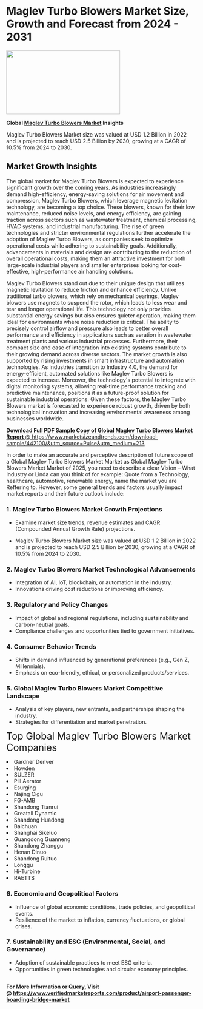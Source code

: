 <H1>Maglev Turbo Blowers Market Size, Growth and Forecast from 2024 - 2031</H1><img class="aligncenter size-medium wp-image-584254" src="https://thirdeyenews.in/wp-content/uploads/2024/09/Global-Market-Research-300x168.jpeg" alt="" width="300" height="168" /><p><strong>Global&nbsp;<a href="https://www.marketsizeandtrends.com/download-sample/442100/&amp;utm_source=Pulse&amp;utm_medium=213">Maglev Turbo Blowers Market</a> Insights</strong></p><p>Maglev Turbo Blowers Market size was valued at USD 1.2 Billion in 2022 and is projected to reach USD 2.5 Billion by 2030, growing at a CAGR of 10.5% from 2024 to 2030.</p><p><h2>Market Growth Insights</h2> <p>The global market for Maglev Turbo Blowers is expected to experience significant growth over the coming years. As industries increasingly demand high-efficiency, energy-saving solutions for air movement and compression, Maglev Turbo Blowers, which leverage magnetic levitation technology, are becoming a top choice. These blowers, known for their low maintenance, reduced noise levels, and energy efficiency, are gaining traction across sectors such as wastewater treatment, chemical processing, HVAC systems, and industrial manufacturing. The rise of green technologies and stricter environmental regulations further accelerate the adoption of Maglev Turbo Blowers, as companies seek to optimize operational costs while adhering to sustainability goals. Additionally, advancements in materials and design are contributing to the reduction of overall operational costs, making them an attractive investment for both large-scale industrial players and smaller enterprises looking for cost-effective, high-performance air handling solutions.</p> <p><a href="#"></a></p> <p>Maglev Turbo Blowers stand out due to their unique design that utilizes magnetic levitation to reduce friction and enhance efficiency. Unlike traditional turbo blowers, which rely on mechanical bearings, Maglev blowers use magnets to suspend the rotor, which leads to less wear and tear and longer operational life. This technology not only provides substantial energy savings but also ensures quieter operation, making them ideal for environments where noise reduction is critical. The ability to precisely control airflow and pressure also leads to better overall performance and efficiency in applications such as aeration in wastewater treatment plants and various industrial processes. Furthermore, their compact size and ease of integration into existing systems contribute to their growing demand across diverse sectors. The market growth is also supported by rising investments in smart infrastructure and automation technologies. As industries transition to Industry 4.0, the demand for energy-efficient, automated solutions like Maglev Turbo Blowers is expected to increase. Moreover, the technology's potential to integrate with digital monitoring systems, allowing real-time performance tracking and predictive maintenance, positions it as a future-proof solution for sustainable industrial operations. Given these factors, the Maglev Turbo Blowers market is forecasted to experience robust growth, driven by both technological innovation and increasing environmental awareness among businesses worldwide.</p> <p><a href="#"></p><p><span class=""><strong>Download Full PDF Sample Copy of Global Maglev Turbo Blowers Market Report</strong> @ <a href="https://www.marketsizeandtrends.com/download-sample/442100/&amp;utm_source=Pulse&amp;utm_medium=213" target="_blank">https://www.marketsizeandtrends.com/download-sample/442100/&amp;utm_source=Pulse&amp;utm_medium=213</a></span></p><p>In order to make an accurate and perceptive description of future scope of a Global&nbsp;Maglev Turbo Blowers Market Market as Global&nbsp;Maglev Turbo Blowers Market Market of 2025, you need to describe a clear Vision &ndash; What Industry or Linda can you think of for example: Quote from a Technology, healthcare, automotive, renewable energy, name the market you are Reffering to. However, some general trends and factors usually impact market reports and their future outlook include:</p><h3>1.&nbsp;<strong>Maglev Turbo Blowers Market Growth Projections</strong></h3><ul><li>Examine market size trends, revenue estimates and CAGR (Compounded Annual Growth Rate) projections.</li><li><p>Maglev Turbo Blowers Market size was valued at USD 1.2 Billion in 2022 and is projected to reach USD 2.5 Billion by 2030, growing at a CAGR of 10.5% from 2024 to 2030.</p></li></ul><h3>2.&nbsp;<strong>Maglev Turbo Blowers Market Technological Advancements</strong></h3><ul><li>Integration of AI, IoT, blockchain, or automation in the industry.</li><li>Innovations driving cost reductions or improving efficiency.</li></ul><h3>3.&nbsp;<strong>Regulatory and Policy Changes</strong></h3><ul><li>Impact of global and regional regulations, including sustainability and carbon-neutral goals.</li><li>Compliance challenges and opportunities tied to government initiatives.</li></ul><h3>4.&nbsp;<strong>Consumer Behavior Trends</strong></h3><ul><li>Shifts in demand influenced by generational preferences (e.g., Gen Z, Millennials).</li><li>Emphasis on eco-friendly, ethical, or personalized products/services.</li></ul><h3>5.&nbsp;<strong>Global Maglev Turbo Blowers Market Competitive Landscape</strong></h3><ul><li>Analysis of key players, new entrants, and partnerships shaping the industry.</li><li>Strategies for differentiation and market penetration.</li></ul><p data-pm-slice="1 1 []"><span style="color: inherit; font-family: inherit; font-size: 25px;">Top Global Maglev Turbo Blowers Market Companies</span></p><div class="" data-test-id=""><p><li>Gardner Denver</li><li> Howden</li><li> SULZER</li><li> Pill Aerator</li><li> Esurging</li><li> Najing Cigu</li><li> FG-AMB</li><li> Shandong Tianrui</li><li> Greatall Dynamic</li><li> Shandong Huadong</li><li> Baichuan</li><li> Shanghai Sikeluo</li><li> Guangdong Guanneng</li><li> Shandong Zhanggu</li><li> Henan Dinuo</li><li> Shandong Ruituo</li><li> Longgu</li><li> Hi-Turbine</li><li> RAETTS</li></p></div><h3>6.&nbsp;<strong>Economic and Geopolitical Factors</strong></h3><ul><li>Influence of global economic conditions, trade policies, and geopolitical events.</li><li>Resilience of the market to inflation, currency fluctuations, or global crises.</li></ul><h3>7.&nbsp;<strong>Sustainability and ESG (Environmental, Social, and Governance)</strong></h3><ul><li>Adoption of sustainable practices to meet ESG criteria.</li><li>Opportunities in green technologies and circular economy principles.</li></ul><h2><strong style="font-size: 14px;">For More Information or Query, Visit @&nbsp;</strong><a style="background-color: #ffffff; font-size: 14px;" href="https://www.marketsizeandtrends.com/report/maglev-turbo-blowers-market/" target="_blank">https://www.verifiedmarketreports.com/product/airport-passenger-boarding-bridge-market</a></h2>
